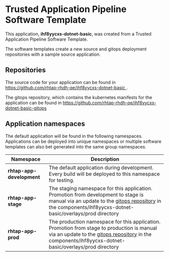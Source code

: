 # Trusted Application Pipeline Software Template

This application, **ihf8yycxs-dotnet-basic**, was created from a Trusted Application Pipeline Software Template.

The software templates create a new source and gitops deployment repositories with a sample source application. 

## Repositories

The source code for your application can be found in [https://github.com/rhtap-rhdh-qe/ihf8yycxs-dotnet-basic ](https://github.com/rhtap-rhdh-qe/ihf8yycxs-dotnet-basic ).
 
The gitops repository, which contains the kubernetes manifests for the application can be found in 
[https://github.com/rhtap-rhdh-qe/ihf8yycxs-dotnet-basic-gitops ](https://github.com/rhtap-rhdh-qe/ihf8yycxs-dotnet-basic-gitops ) 

## Application namespaces 

The default application will be found in the following namespaces. Applications can be deployed into unique namespaces or multiple software templates can also bet generated into the same group namespaces.  

|  Namespace   |  Description   |  
| -------- | -------- |   
| **rhtap-app-development** | The default application during development. Every build will be deployed to this namespace for testing. | 
| **rhtap-app-stage** | The staging namespace for this application. Promotion from development to stage is manual via an update to the [gitops repository](https://github.com/rhtap-rhdh-qe/ihf8yycxs-dotnet-basic-gitops ) in the components/ihf8yycxs-dotnet-basic/overlays/prod directory |  
| **rhtap-app-prod** | The production namespace for this application. Promotion from stage to production is manual via an update to the [gitops repository](https://github.com/rhtap-rhdh-qe/ihf8yycxs-dotnet-basic-gitops ) in the components/ihf8yycxs-dotnet-basic/overlays/prod directory | 